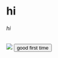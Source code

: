 <!DOCTYPE html>
<html>
  <head>
    
  </head>
  <h1>hi</h1>
  <h6>hi</h6>
  <img src="grass.png"/>
 <style>
   
   border-style: dotted  dashed solid double;
   }
   </style>
  <button  id="id">good first time</button>
  
  </html>

